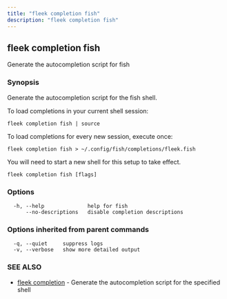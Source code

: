 ```yaml
---
title: "fleek completion fish"
description: "fleek completion fish"
---
```

## fleek completion fish

Generate the autocompletion script for fish

### Synopsis

Generate the autocompletion script for the fish shell.

To load completions in your current shell session:

	fleek completion fish | source

To load completions for every new session, execute once:

	fleek completion fish > ~/.config/fish/completions/fleek.fish

You will need to start a new shell for this setup to take effect.


```
fleek completion fish [flags]
```

### Options

```
  -h, --help              help for fish
      --no-descriptions   disable completion descriptions
```

### Options inherited from parent commands

```
  -q, --quiet     suppress logs
  -v, --verbose   show more detailed output
```

### SEE ALSO

* [fleek completion](/docs/cli/fleek_completion/)	 - Generate the autocompletion script for the specified shell

